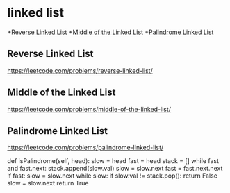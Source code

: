 # linked list
+[Reverse Linked List](#reverse-linked-list)
+[Middle of the Linked List](#middle-of-the-linked-list)
+[Palindrome Linked List](#palindrome-linked-list)


## Reverse Linked List
https://leetcode.com/problems/reverse-linked-list/

## Middle of the Linked List
https://leetcode.com/problems/middle-of-the-linked-list/

## Palindrome Linked List
https://leetcode.com/problems/palindrome-linked-list/

def isPalindrome(self, head):
        slow = head
        fast = head
        stack = []
        while fast and fast.next:
            stack.append(slow.val)
            slow = slow.next
            fast = fast.next.next
        if fast:
            slow = slow.next
        while slow:
            if slow.val != stack.pop():
                return False
            slow = slow.next
        return True




